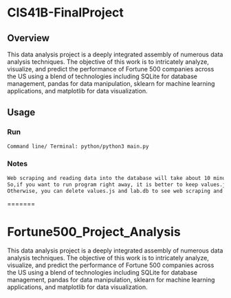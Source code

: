 # CIS41B-FinalProject
## Overview
This data analysis project is a deeply integrated assembly of numerous data analysis techniques. The objective of this work is to intricately analyze, visualize, and predict the performance of Fortune 500 companies across the US using a blend of technologies including SQLite for database management, pandas for data manipulation, sklearn for machine learning applications, and matplotlib for data visualization.

## Usage

### Run
``` bash
Command line/ Terminal: python/python3 main.py
```
### Notes
``` bash
Web scraping and reading data into the database will take about 10 minutes.
So,if you want to run program right away, it is better to keep values.js and lab.db.
Otherwise, you can delete values.js and lab.db to see web scraping and reading data from excel files process happen.
```

=======
# Fortune500_Project_Analysis
This data analysis project is a deeply integrated assembly of numerous data analysis techniques. The objective of this work is to intricately analyze, visualize, and predict the performance of Fortune 500 companies across the US using a blend of technologies including SQLite for database management, pandas for data manipulation, sklearn for machine learning applications, and matplotlib for data visualization.
